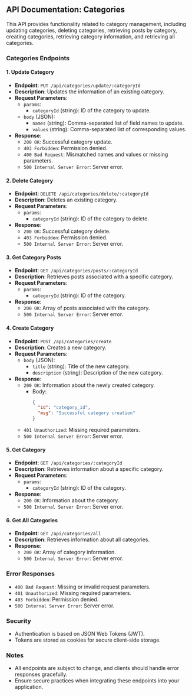 ## API Documentation: Categories

This API provides functionality related to category management, including updating categories, deleting categories, retrieving posts by category, creating categories, retrieving category information, and retrieving all categories.

### Categories Endpoints

#### 1. Update Category

- **Endpoint**: `PUT /api/categories/update/:categoryId`
- **Description**: Updates the information of an existing category.
- **Request Parameters**:
    - `params`:
        - `categoryId` (string): ID of the category to update.
    - `body` (JSON):
        - `names` (string): Comma-separated list of field names to update.
        - `values` (string): Comma-separated list of corresponding values.
- **Response**:
    - `200 OK`: Successful category update.
    - `403 Forbidden`: Permission denied.
    - `400 Bad Request`: Mismatched names and values or missing parameters.
    - `500 Internal Server Error`: Server error.

#### 2. Delete Category

- **Endpoint**: `DELETE /api/categories/delete/:categoryId`
- **Description**: Deletes an existing category.
- **Request Parameters**:
    - `params`:
        - `categoryId` (string): ID of the category to delete.
- **Response**:
    - `200 OK`: Successful category delete.
    - `403 Forbidden`: Permission denied.
    - `500 Internal Server Error`: Server error.

#### 3. Get Category Posts

- **Endpoint**: `GET /api/categories/posts/:categoryId`
- **Description**: Retrieves posts associated with a specific category.
- **Request Parameters**:
    - `params`:
        - `categoryId` (string): ID of the category.
- **Response**:
    - `200 OK`: Array of posts associated with the category.
    - `500 Internal Server Error`: Server error.

#### 4. Create Category

- **Endpoint**: `POST /api/categories/create`
- **Description**: Creates a new category.
- **Request Parameters**:
    - `body` (JSON):
        - `title` (string): Title of the new category.
        - `description` (string): Description of the new category.
- **Response**:
    - `200 OK`: Information about the newly created category.
        - Body:
          ```json
          {
            "id": "category_id",
            "msg": "Successful category creation"
          }
          ```
    - `401 Unauthorized`: Missing required parameters.
    - `500 Internal Server Error`: Server error.

#### 5. Get Category

- **Endpoint**: `GET /api/categories/:categoryId`
- **Description**: Retrieves information about a specific category.
- **Request Parameters**:
    - `params`:
        - `categoryId` (string): ID of the category.
- **Response**:
    - `200 OK`: Information about the category.
    - `500 Internal Server Error`: Server error.

#### 6. Get All Categories

- **Endpoint**: `GET /api/categories/all`
- **Description**: Retrieves information about all categories.
- **Response**:
    - `200 OK`: Array of category information.
    - `500 Internal Server Error`: Server error.

### Error Responses

- `400 Bad Request`: Missing or invalid request parameters.
- `401 Unauthorized`: Missing required parameters.
- `403 Forbidden`: Permission denied.
- `500 Internal Server Error`: Server error.

### Security

- Authentication is based on JSON Web Tokens (JWT).
- Tokens are stored as cookies for secure client-side storage.

### Notes

- All endpoints are subject to change, and clients should handle error responses gracefully.
- Ensure secure practices when integrating these endpoints into your application.
